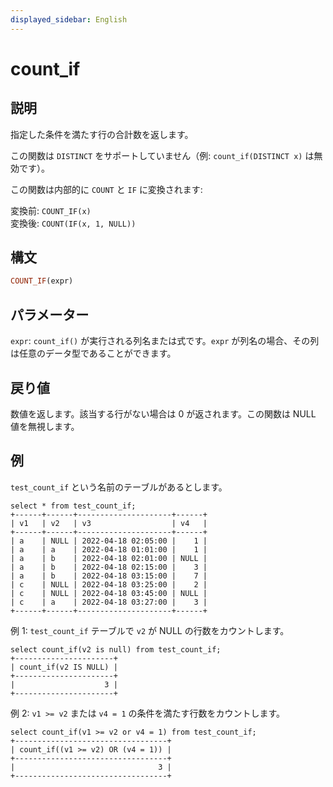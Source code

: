 ```yaml
---
displayed_sidebar: English
---
```



# count_if

## 説明

指定した条件を満たす行の合計数を返します。

この関数は `DISTINCT` をサポートしていません（例: `count_if(DISTINCT x)` は無効です）。

この関数は内部的に `COUNT` と `IF` に変換されます:

変換前: `COUNT_IF(x)`  
変換後: `COUNT(IF(x, 1, NULL))`

## 構文

~~~Haskell
COUNT_IF(expr)
~~~

## パラメーター

`expr`: `count_if()` が実行される列名または式です。`expr` が列名の場合、その列は任意のデータ型であることができます。

## 戻り値

数値を返します。該当する行がない場合は 0 が返されます。この関数は NULL 値を無視します。

## 例

`test_count_if` という名前のテーブルがあるとします。

~~~Plain
select * from test_count_if;
+------+------+---------------------+------+
| v1   | v2   | v3                  | v4   |
+------+------+---------------------+------+
| a    | NULL | 2022-04-18 02:05:00 |    1 |
| a    | a    | 2022-04-18 01:01:00 |    1 |
| a    | b    | 2022-04-18 02:01:00 | NULL |
| a    | b    | 2022-04-18 02:15:00 |    3 |
| a    | b    | 2022-04-18 03:15:00 |    7 |
| c    | NULL | 2022-04-18 03:25:00 |    2 |
| c    | NULL | 2022-04-18 03:45:00 | NULL |
| c    | a    | 2022-04-18 03:27:00 |    3 |
+------+------+---------------------+------+
~~~

例 1: `test_count_if` テーブルで `v2` が NULL の行数をカウントします。

~~~Plain
select count_if(v2 is null) from test_count_if;
+----------------------+
| count_if(v2 IS NULL) |
+----------------------+
|                    3 |
+----------------------+
~~~

例 2: `v1 >= v2` または `v4 = 1` の条件を満たす行数をカウントします。

~~~Plain
select count_if(v1 >= v2 or v4 = 1) from test_count_if;
+----------------------------------+
| count_if((v1 >= v2) OR (v4 = 1)) |
+----------------------------------+
|                                3 |
+----------------------------------+
~~~